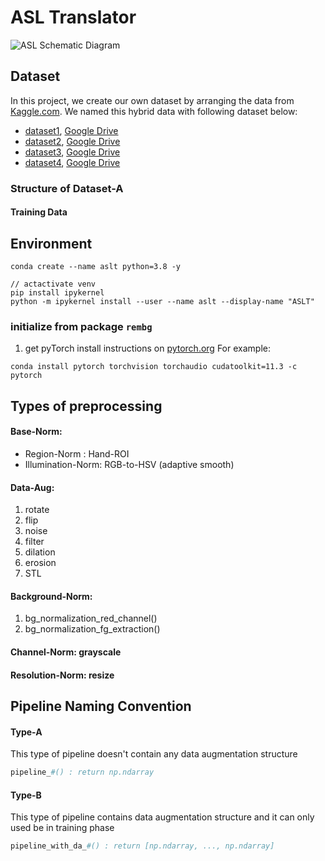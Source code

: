 # ASL Translator

![ASL Schematic Diagram](https://i.imgur.com/mq20CVv.png)

## Dataset
In this project, we create our own dataset by arranging the data from [Kaggle.com](https://www.kaggle.com/). We named this hybrid data with following dataset below:

- [dataset1](https://www.kaggle.com/grassknoted/asl-alphabet), [Google Drive](https://drive.google.com/file/d/1BaOibzn64d_DOrXczXhOJEvOMey6A-c-/view?usp=sharing)
- [dataset2](https://www.kaggle.com/prathumarikeri/american-sign-language-09az), [Google Drive](https://drive.google.com/file/d/1WJS6IuX9dOMcb7wh-9Ve7HG-V5L3n8qm/view?usp=sharing)
- [dataset3](https://www.kaggle.com/debashishsau/aslamerican-sign-language-aplhabet-dataset), [Google Drive](https://drive.google.com/file/d/103V_z3YRq9TuUF023i465i0UGyY2BB8F/view?usp=sharing)
- [dataset4](https://www.kaggle.com/danrasband/asl-alphabet-test), [Google Drive](https://drive.google.com/file/d/103V_z3YRq9TuUF023i465i0UGyY2BB8F/view?usp=sharing)

### Structure of Dataset-A
#### Training Data


## Environment
```
conda create --name aslt python=3.8 -y
```
```
// actactivate venv
pip install ipykernel
python -m ipykernel install --user --name aslt --display-name "ASLT"
```

### initialize from package ```rembg```
1. get pyTorch install instructions on [pytorch.org](https://pytorch.org/)
For example:
```
conda install pytorch torchvision torchaudio cudatoolkit=11.3 -c pytorch
```

## Types of preprocessing

#### Base-Norm:
- Region-Norm : Hand-ROI
- Illumination-Norm: RGB-to-HSV (adaptive smooth)

#### Data-Aug:
1. rotate
2. flip
3. noise
4. filter
5. dilation 
6. erosion
7. STL

#### Background-Norm:
1. bg_normalization_red_channel()
2. bg_normalization_fg_extraction()

#### Channel-Norm: grayscale

#### Resolution-Norm: resize

## Pipeline Naming Convention

#### Type-A
This type of pipeline doesn't contain any data augmentation structure
```python
pipeline_#() : return np.ndarray
```

#### Type-B
This type of pipeline contains data augmentation structure and it can only used be in training phase
```python
pipeline_with_da_#() : return [np.ndarray, ..., np.ndarray]
```

